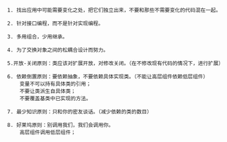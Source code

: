 
##### 

    1. 找出应用中可能需要变化之处，把它们独立出来，不要和那些不需要变化的代码混在一起。
    
    2. 针对接口编程，而不是针对实现编程。
    
    3. 多用组合，少用继承。
    
    4. 为了交换对象之间的松耦合设计而努力。
    
    5.开放-关闭原则：类应该对扩展开放，对修改关闭。（在不修改现有代码的情况下，进行扩展）
    
    6. 依赖倒置原则：要依赖抽象，不要依赖具体实现类。（不能让高层组件依赖低层组件）
        变量不可以持有具体类的引用；
        不要让类派生自具体类；
        不要覆盖基类中已实现的方法。
    
    7. 最少知识原则：只和你的密友谈话。（减少依赖的类的数目）
    
    8. 好莱坞原则：别调用我们，我们会调用你。
        高层组件调用低层组件；